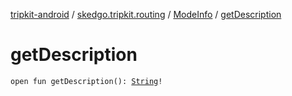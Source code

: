 [tripkit-android](../../index.md) / [skedgo.tripkit.routing](../index.md) / [ModeInfo](index.md) / [getDescription](./get-description.md)

# getDescription

`open fun getDescription(): `[`String`](https://kotlinlang.org/api/latest/jvm/stdlib/kotlin/-string/index.html)`!`